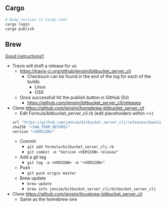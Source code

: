 ## Cargo
```bash
# Bump version in Cargo.toml
cargo login
cargo publish
```
## Brew
[Good instructions!!](https://federicoterzi.com/blog/how-to-publish-your-rust-project-on-homebrew/)
* Travis will draft a release for us
  * https://travis-ci.org/github/jensim/bitbucket_server_cli
    * Checksum can be found in the end of the log for each of the builds
      * Linux
      * OSX
  * Once successfull hit the publish button in GitHub GUI
    * https://github.com/jensim/bitbucket_server_cli/releases
* Clone https://github.com/jensim/homebrew-bitbucket_server_cli
  * Edit Formula/bitbucket_server_cli.rb (edit placeholders within <>)
  ```rb
  url "https://github.com/jensim/bitbucket_server_cli/releases/download/<VERSION>/bitbucket_server_cli-osx.tar.gz"
  sha256 "<SHA_FROM_BEFORE>"
  version "<VERSION>"
  ```
  * Commit 
    * `git add Formula/bitbucket_server_cli.rb` 
    * `git commit -m "Version <VERSION> release"`
  * Add a git tag
    * `git tag -a <VERSION> -m "<VERSION>"`
  * Push
    * `git push origin master`
  * Brew update
    * `brew update`
    * `brew info jensim/bitbucket_server_cli/bitbucket_server_cli`
* Clone https://github.com/jensim/linuxbrew-bitbucket_server_cli
  * Same as the homebrew one

